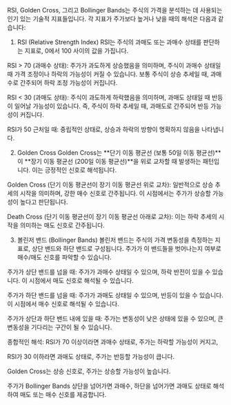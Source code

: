 RSI, Golden Cross, 그리고 Bollinger Bands는 주식의 가격을 분석하는 데 사용되는 인기 있는 기술적 지표들입니다. 각 지표가 주가보다 높거나 낮을 때의 해석은 다음과 같습니다:

1. RSI (Relative Strength Index)
RSI는 주식의 과매도 또는 과매수 상태를 판단하는 지표로, 0에서 100 사이의 값을 가집니다.

RSI > 70 (과매수 상태): 주가가 과도하게 상승했음을 의미하며, 주식이 과매수 상태일 때 가격 조정이나 하락의 가능성이 커질 수 있습니다. 보통 주식이 상승 추세일 때, 과매수로 간주되어 하락 조정 가능성이 커집니다.

RSI < 30 (과매도 상태): 주식이 과도하게 하락했음을 의미하며, 과매도 상태일 때 반등이 일어날 가능성이 있습니다. 즉, 주식이 하락 추세일 때, 과매도로 간주되어 반등 가능성이 커집니다.

RSI가 50 근처일 때: 중립적인 상태로, 상승과 하락의 방향이 명확하지 않음을 나타냅니다.

2. Golden Cross
Golden Cross는 **단기 이동 평균선 (보통 50일 이동 평균선)**이 **장기 이동 평균선 (200일 이동 평균선)**을 위로 교차할 때 발생하는 패턴입니다. 이는 긍정적인 신호로 해석됩니다.

Golden Cross (단기 이동 평균선이 장기 이동 평균선 위로 교차): 일반적으로 상승 추세의 시작을 의미하며, 강한 매수 신호로 간주됩니다. 이 시점에서는 주가가 상승할 가능성이 높다고 판단됩니다.

Death Cross (단기 이동 평균선이 장기 이동 평균선 아래로 교차): 이는 하락 추세의 시작을 의미하는 매도 신호로 간주됩니다.

3. 볼린저 밴드 (Bollinger Bands)
볼린저 밴드는 주식의 가격 변동성을 측정하는 지표로, 상단 밴드와 하단 밴드로 구성됩니다. 주가가 이 밴드들을 벗어나는지 여부로 매수/매도 신호를 파악할 수 있습니다.

주가가 상단 밴드를 넘을 때: 주가가 과매수 상태일 수 있으며, 하락 반전이 있을 수 있습니다. 이 시점에서 매도 신호로 해석될 수 있습니다.

주가가 하단 밴드를 넘을 때: 주가가 과매도 상태일 수 있으며, 반등이 있을 수 있습니다. 이 시점에서 매수 신호로 해석될 수 있습니다.

주가가 상단과 하단 밴드 내에 있을 때: 주가는 변동성이 낮은 상태에 있을 수 있으며, 큰 변동성을 기다리는 구간이 될 수 있습니다.

종합적인 해석:
RSI가 70 이상이라면 과매수 상태로, 주가는 하락할 가능성이 커지고,

RSI가 30 이하라면 과매도 상태로, 주가는 반등할 가능성이 큽니다.

Golden Cross는 상승 신호로, 주가는 상승할 가능성이 높습니다.

주가가 Bollinger Bands 상단을 넘어가면 과매수, 하단을 넘어가면 과매도 상태로 해석하여 매도 또는 매수 신호를 제공합니다.